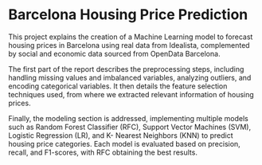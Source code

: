 # Barcelona Housing Price Prediction
This project explains the creation of a Machine Learning model to forecast housing prices in Barcelona using real data from Idealista, complemented by social and economic data sourced from OpenData Barcelona.

The first part of the report describes the preprocessing steps, including handling missing values and imbalanced variables, analyzing outliers, and encoding categorical variables. It then details the feature selection techniques used, from where we extracted relevant information of housing prices.

Finally, the modeling section is addressed, implementing multiple models such as Random Forest Classifier (RFC), Support Vector Machines (SVM), Logistic Regression (LR), and K- Nearest Neighbors (KNN) to predict housing price categories. Each model is evaluated based on precision, recall, and F1-scores, with RFC obtaining the best results.
